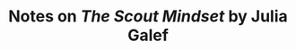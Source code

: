---
title: Notes on _The Scout Mindset_ by Julia Galef
layout: redirect
sitemap: false
redirect_to:  /books/scout-mindset
tags: [book]
---